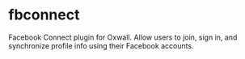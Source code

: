 # fbconnect
Facebook Connect plugin for Oxwall. Allow users to join, sign in, and synchronize profile info using their Facebook accounts.
